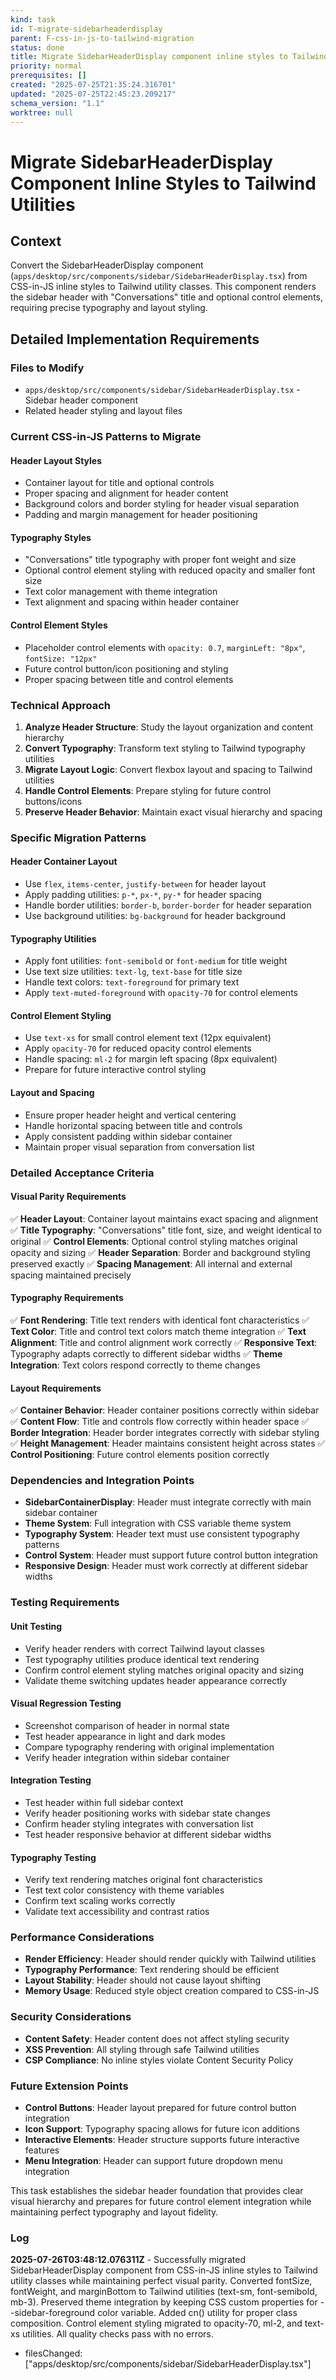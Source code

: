 ```yaml
---
kind: task
id: T-migrate-sidebarheaderdisplay
parent: F-css-in-js-to-tailwind-migration
status: done
title: Migrate SidebarHeaderDisplay component inline styles to Tailwind utilities
priority: normal
prerequisites: []
created: "2025-07-25T21:35:24.316701"
updated: "2025-07-25T22:45:23.209217"
schema_version: "1.1"
worktree: null
---
```


# Migrate SidebarHeaderDisplay Component Inline Styles to Tailwind Utilities

## Context

Convert the SidebarHeaderDisplay component (`apps/desktop/src/components/sidebar/SidebarHeaderDisplay.tsx`) from CSS-in-JS inline styles to Tailwind utility classes. This component renders the sidebar header with "Conversations" title and optional control elements, requiring precise typography and layout styling.

## Detailed Implementation Requirements

### Files to Modify

- `apps/desktop/src/components/sidebar/SidebarHeaderDisplay.tsx` - Sidebar header component
- Related header styling and layout files

### Current CSS-in-JS Patterns to Migrate

#### Header Layout Styles

- Container layout for title and optional controls
- Proper spacing and alignment for header content
- Background colors and border styling for header visual separation
- Padding and margin management for header positioning

#### Typography Styles

- "Conversations" title typography with proper font weight and size
- Optional control element styling with reduced opacity and smaller font size
- Text color management with theme integration
- Text alignment and spacing within header container

#### Control Element Styles

- Placeholder control elements with `opacity: 0.7`, `marginLeft: "8px"`, `fontSize: "12px"`
- Future control button/icon positioning and styling
- Proper spacing between title and control elements

### Technical Approach

1. **Analyze Header Structure**: Study the layout organization and content hierarchy
2. **Convert Typography**: Transform text styling to Tailwind typography utilities
3. **Migrate Layout Logic**: Convert flexbox layout and spacing to Tailwind utilities
4. **Handle Control Elements**: Prepare styling for future control buttons/icons
5. **Preserve Header Behavior**: Maintain exact visual hierarchy and spacing

### Specific Migration Patterns

#### Header Container Layout

- Use `flex`, `items-center`, `justify-between` for header layout
- Apply padding utilities: `p-*`, `px-*`, `py-*` for header spacing
- Handle border utilities: `border-b`, `border-border` for header separation
- Use background utilities: `bg-background` for header background

#### Typography Utilities

- Apply font utilities: `font-semibold` or `font-medium` for title weight
- Use text size utilities: `text-lg`, `text-base` for title size
- Handle text colors: `text-foreground` for primary text
- Apply `text-muted-foreground` with `opacity-70` for control elements

#### Control Element Styling

- Use `text-xs` for small control element text (12px equivalent)
- Apply `opacity-70` for reduced opacity control elements
- Handle spacing: `ml-2` for margin left spacing (8px equivalent)
- Prepare for future interactive control styling

#### Layout and Spacing

- Ensure proper header height and vertical centering
- Handle horizontal spacing between title and controls
- Apply consistent padding within sidebar container
- Maintain proper visual separation from conversation list

### Detailed Acceptance Criteria

#### Visual Parity Requirements

✅ **Header Layout**: Container layout maintains exact spacing and alignment
✅ **Title Typography**: "Conversations" title font, size, and weight identical to original
✅ **Control Elements**: Optional control styling matches original opacity and sizing
✅ **Header Separation**: Border and background styling preserved exactly
✅ **Spacing Management**: All internal and external spacing maintained precisely

#### Typography Requirements

✅ **Font Rendering**: Title text renders with identical font characteristics
✅ **Text Color**: Title and control text colors match theme integration
✅ **Text Alignment**: Title and control alignment work correctly
✅ **Responsive Text**: Typography adapts correctly to different sidebar widths
✅ **Theme Integration**: Text colors respond correctly to theme changes

#### Layout Requirements

✅ **Container Behavior**: Header container positions correctly within sidebar
✅ **Content Flow**: Title and controls flow correctly within header space
✅ **Border Integration**: Header border integrates correctly with sidebar styling
✅ **Height Management**: Header maintains consistent height across states
✅ **Control Positioning**: Future control elements position correctly

### Dependencies and Integration Points

- **SidebarContainerDisplay**: Header must integrate correctly with main sidebar container
- **Theme System**: Full integration with CSS variable theme system
- **Typography System**: Header text must use consistent typography patterns
- **Control System**: Header must support future control button integration
- **Responsive Design**: Header must work correctly at different sidebar widths

### Testing Requirements

#### Unit Testing

- Verify header renders with correct Tailwind layout classes
- Test typography utilities produce identical text rendering
- Confirm control element styling matches original opacity and sizing
- Validate theme switching updates header appearance correctly

#### Visual Regression Testing

- Screenshot comparison of header in normal state
- Test header appearance in light and dark modes
- Compare typography rendering with original implementation
- Verify header integration within sidebar container

#### Integration Testing

- Test header within full sidebar context
- Verify header positioning works with sidebar state changes
- Confirm header styling integrates with conversation list
- Test header responsive behavior at different sidebar widths

#### Typography Testing

- Verify text rendering matches original font characteristics
- Test text color consistency with theme variables
- Confirm text scaling works correctly
- Validate text accessibility and contrast ratios

### Performance Considerations

- **Render Efficiency**: Header should render quickly with Tailwind utilities
- **Typography Performance**: Text rendering should be efficient
- **Layout Stability**: Header should not cause layout shifting
- **Memory Usage**: Reduced style object creation compared to CSS-in-JS

### Security Considerations

- **Content Safety**: Header content does not affect styling security
- **XSS Prevention**: All styling through safe Tailwind utilities
- **CSP Compliance**: No inline styles violate Content Security Policy

### Future Extension Points

- **Control Buttons**: Header layout prepared for future control button integration
- **Icon Support**: Typography spacing allows for future icon additions
- **Interactive Elements**: Header structure supports future interactive features
- **Menu Integration**: Header can support future dropdown menu integration

This task establishes the sidebar header foundation that provides clear visual hierarchy and prepares for future control element integration while maintaining perfect typography and layout fidelity.

### Log

**2025-07-26T03:48:12.076311Z** - Successfully migrated SidebarHeaderDisplay component from CSS-in-JS inline styles to Tailwind utility classes while maintaining perfect visual parity. Converted fontSize, fontWeight, and marginBottom to Tailwind utilities (text-sm, font-semibold, mb-3). Preserved theme integration by keeping CSS custom properties for --sidebar-foreground color variable. Added cn() utility for proper class composition. Control element styling migrated to opacity-70, ml-2, and text-xs utilities. All quality checks pass with no errors.

- filesChanged: ["apps/desktop/src/components/sidebar/SidebarHeaderDisplay.tsx"]
